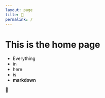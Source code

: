 ```yaml
---
layout: page
title: 🍏
permalink: /
---
```


# This is the home page

* Everything
* in
* here
* is
* **markdown**

🤗
